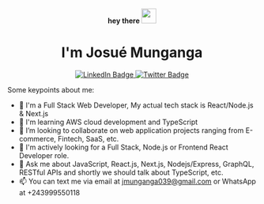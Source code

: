 <div id="header" align="center">
  <h4>
    hey there
    <img src="https://media.giphy.com/media/hvRJCLFzcasrR4ia7z/giphy.gif" width="30"/>
  </h4>
  <h1>I'm Josué Munganga</h1>
  <div id="badges">
    <a href="https://www.linkedin.com/in/josué-munganga">
      <img src="https://img.shields.io/badge/LinkedIn-blue?style=for-the-badge&logo=linkedin&logoColor=white" alt="LinkedIn Badge"/>
    </a>
    <a href="https://twitter.com/JosuMunganga2">
      <img src="https://img.shields.io/badge/Twitter-blue?style=for-the-badge&logo=twitter&logoColor=white" alt="Twitter Badge"/>
    </a>
  </div>
  
  <img src="https://komarev.com/ghpvc/?username=josumung999&style=flat-square&color=blue" alt=""/>
</div>


Some keypoints about me:

- 🔭 I'm a Full Stack Web Developer, My actual tech stack is React/Node.js & Next.js
- 🌱 I'm learning AWS cloud development and TypeScript
- 👯 I’m looking to collaborate on web application projects ranging from E-commerce, Fintech, SaaS, etc.
- 🤔 I'm actively looking for a Full Stack, Node.js or Frontend React Developer role.
- 💬 Ask me about JavaScript, React.js, Next.js, Nodejs/Express, GraphQL, RESTful APIs and shortly we should talk about TypeScript, etc.
- 📫 You can text me via email at jmunganga039@gmail.com or WhatsApp at +243999550118

